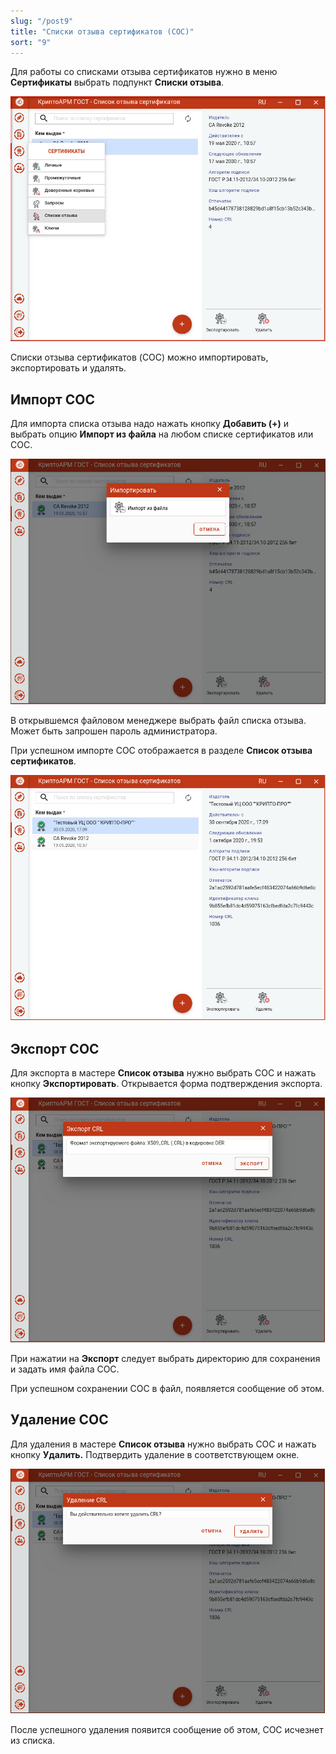 ```yaml
---
slug: "/post9"
title: "Списки отзыва сертификатов (СОС)"
sort: "9"
---
```


Для работы со списками отзыва сертификатов нужно в меню **Сертификаты** выбрать подпункт **Списки отзыва**.

![crl.png](./images/crl.png "Выбор пункта меню для управления списком отзыва")


Списки отзыва сертификатов (COC) можно импортировать, экспортировать и удалять.

## Импорт СОС

Для импорта списка отзыва надо нажать кнопку **Добавить (+)** и выбрать опцию **Импорт из файла** на любом списке сертификатов или СОС.

![crl_import.png](./images/crl_import.png "Импорт списка отзыва сертификатов")


В открывшемся файловом менеджере выбрать файл списка отзыва. Может быть запрошен пароль администратора.

При успешном импорте СОС отображается в разделе **Список отзыва сертификатов**.

![crl_info.png](./images/crl_info.png "Просмотр информации о списке отзыва")


## Экспорт СОС

Для экспорта в мастере **Список отзыва** нужно выбрать СОС и нажать кнопку **Экспортировать**. Открывается форма подтверждения экспорта.

![crl_export.png](./images/crl_export.png "Выбор кодировки экспортируемого СОС")


При нажатии на **Экспорт** следует выбрать директорию для сохранения и задать имя файла СОС.

При успешном сохранении СОС в файл, появляется сообщение об этом.

## Удаление СОС

Для удаления в мастере **Список отзыва** нужно выбрать СОС и нажать кнопку **Удалить.** Подтвердить удаление в соответствующем окне.

![crl_delete.png](./images/crl_delete.png "Подтверждение удаления СОС")


После успешного удаления появится сообщение об этом, СОС исчезнет из списка.
